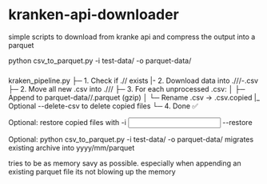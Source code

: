 # kranken-api-downloader

simple scripts to download from kranke api and compress the output into a parquet

python csv_to_parquet.py -i test-data/ -o parquet-data/

###
kraken_pipeline.py
├─ 1. Check if ./<yyyy>/<mm> exists
|- 2. Download data into ./<yyyy>/<mm>/<yyyy-mm-dd-HH-MM>-<pair>.csv
├─ 2. Move all new .csv into ./<year>/<month>/
├─ 3. For each unprocessed .csv:
│    ├─ Append to parquet-data/<year>/<month>.parquet (gzip)
│    └─ Rename .csv → .csv.copied
     |_ Optional --delete-csv to delete copied files
└─ 4. Done ✅

Optional: restore copied files with -i <input path> --restore

Optional: python csv_to_parquet.py -i test-data/ -o parquet-data/  migrates existing archive into yyyy/mm/parquet

tries to be as memory savy as possible. especially when appending an existing parquet file its not blowing up the memory
